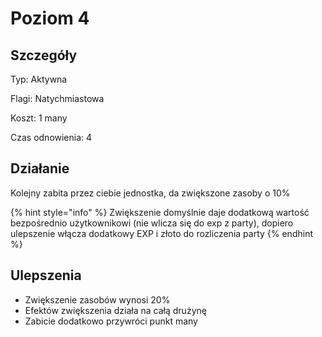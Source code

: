 # Poziom 4

## Szczegóły

Typ: Aktywna

Flagi: Natychmiastowa

Koszt: 1 many

Czas odnowienia: 4

## Działanie

Kolejny zabita przez ciebie jednostka, da zwiększone zasoby o 10%

{% hint style="info" %}
Zwiększenie domyślnie daje dodatkową wartość bezpośrednio użytkownikowi (nie wlicza się do exp z party), dopiero ulepszenie włącza dodatkowy EXP i złoto do rozliczenia party
{% endhint %}

## Ulepszenia

* Zwiększenie zasobów wynosi 20%
* Efektów zwiększenia działa na całą drużynę
* Zabicie dodatkowo przywróci punkt many

